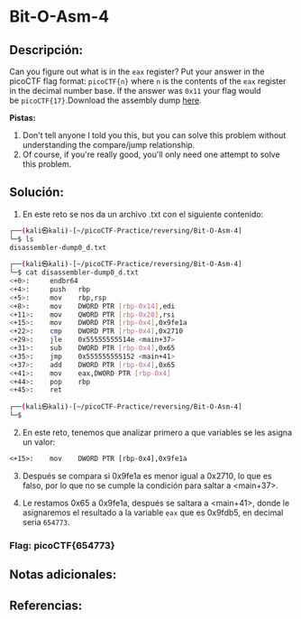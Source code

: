 # Bit-O-Asm-4

## Descripción: 
Can you figure out what is in the `eax` register? Put your answer in the picoCTF flag format: `picoCTF{n}` where `n` is the contents of the `eax` register in the decimal number base. If the answer was `0x11` your flag would be `picoCTF{17}`.Download the assembly dump [here](https://artifacts.picoctf.net/c/511/disassembler-dump0_d.txt).

**Pistas:**
1. Don't tell anyone I told you this, but you can solve this problem without understanding the compare/jump relationship.
2. Of course, if you're really good, you'll only need one attempt to solve this problem.

## Solución:
1. En este reto se nos da un archivo .txt con el siguiente contenido: 

```bash
┌──(kali㉿kali)-[~/picoCTF-Practice/reversing/Bit-O-Asm-4]
└─$ ls
disassembler-dump0_d.txt
                                                                                                                                                 
┌──(kali㉿kali)-[~/picoCTF-Practice/reversing/Bit-O-Asm-4]
└─$ cat disassembler-dump0_d.txt 
<+0>:     endbr64 
<+4>:     push   rbp
<+5>:     mov    rbp,rsp
<+8>:     mov    DWORD PTR [rbp-0x14],edi
<+11>:    mov    QWORD PTR [rbp-0x20],rsi
<+15>:    mov    DWORD PTR [rbp-0x4],0x9fe1a
<+22>:    cmp    DWORD PTR [rbp-0x4],0x2710
<+29>:    jle    0x55555555514e <main+37>
<+31>:    sub    DWORD PTR [rbp-0x4],0x65
<+35>:    jmp    0x555555555152 <main+41>
<+37>:    add    DWORD PTR [rbp-0x4],0x65
<+41>:    mov    eax,DWORD PTR [rbp-0x4]
<+44>:    pop    rbp
<+45>:    ret
                                                                                                                                                 
┌──(kali㉿kali)-[~/picoCTF-Practice/reversing/Bit-O-Asm-4]
└─$ 
```

2. En este reto, tenemos que analizar primero a que variables se les asigna un valor:

```txt
<+15>:    mov    DWORD PTR [rbp-0x4],0x9fe1a
```

3. Después se compara si 0x9fe1a es menor igual a 0x2710, lo que es falso, por lo que no se cumple la condición para saltar a <main+37>.

4. Le restamos 0x65 a 0x9fe1a, después se saltara a <main+41>, donde le asignaremos el resultado a la variable `eax` que es 0x9fdb5, en decimal seria `654773`.

### Flag: picoCTF{654773}

## Notas adicionales:

## Referencias: